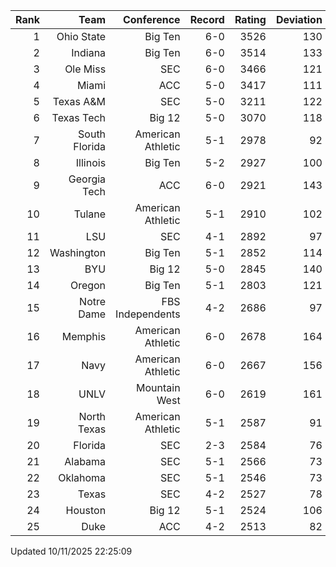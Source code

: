 | Rank  | Team                 | Conference           | Record   | Rating | Deviation |
| ---:  | ---:                 | ---:                 | ---:     | ---:   | ---:      |
| 1     | Ohio State           | Big Ten              | 6-0      | 3526   | 130       |
| 2     | Indiana              | Big Ten              | 6-0      | 3514   | 133       |
| 3     | Ole Miss             | SEC                  | 6-0      | 3466   | 121       |
| 4     | Miami                | ACC                  | 5-0      | 3417   | 111       |
| 5     | Texas A&M            | SEC                  | 5-0      | 3211   | 122       |
| 6     | Texas Tech           | Big 12               | 5-0      | 3070   | 118       |
| 7     | South Florida        | American Athletic    | 5-1      | 2978   | 92        |
| 8     | Illinois             | Big Ten              | 5-2      | 2927   | 100       |
| 9     | Georgia Tech         | ACC                  | 6-0      | 2921   | 143       |
| 10    | Tulane               | American Athletic    | 5-1      | 2910   | 102       |
| 11    | LSU                  | SEC                  | 4-1      | 2892   | 97        |
| 12    | Washington           | Big Ten              | 5-1      | 2852   | 114       |
| 13    | BYU                  | Big 12               | 5-0      | 2845   | 140       |
| 14    | Oregon               | Big Ten              | 5-1      | 2803   | 121       |
| 15    | Notre Dame           | FBS Independents     | 4-2      | 2686   | 97        |
| 16    | Memphis              | American Athletic    | 6-0      | 2678   | 164       |
| 17    | Navy                 | American Athletic    | 6-0      | 2667   | 156       |
| 18    | UNLV                 | Mountain West        | 6-0      | 2619   | 161       |
| 19    | North Texas          | American Athletic    | 5-1      | 2587   | 91        |
| 20    | Florida              | SEC                  | 2-3      | 2584   | 76        |
| 21    | Alabama              | SEC                  | 5-1      | 2566   | 73        |
| 22    | Oklahoma             | SEC                  | 5-1      | 2546   | 73        |
| 23    | Texas                | SEC                  | 4-2      | 2527   | 78        |
| 24    | Houston              | Big 12               | 5-1      | 2524   | 106       |
| 25    | Duke                 | ACC                  | 4-2      | 2513   | 82        |

Updated 10/11/2025 22:25:09

